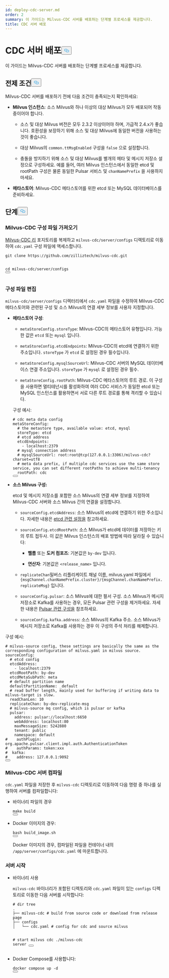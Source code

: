 ```yaml
---
id: deploy-cdc-server.md
order: 2
summary: 이 가이드는 Milvus-CDC 서버를 배포하는 단계별 프로세스를 제공합니다.
title: CDC 서버 배포
---
```

<h1 id="Deploy-CDC-Server" class="common-anchor-header">CDC 서버 배포<button data-href="#Deploy-CDC-Server" class="anchor-icon" translate="no">
      <svg translate="no"
        aria-hidden="true"
        focusable="false"
        height="20"
        version="1.1"
        viewBox="0 0 16 16"
        width="16"
      >
        <path
          fill="#0092E4"
          fill-rule="evenodd"
          d="M4 9h1v1H4c-1.5 0-3-1.69-3-3.5S2.55 3 4 3h4c1.45 0 3 1.69 3 3.5 0 1.41-.91 2.72-2 3.25V8.59c.58-.45 1-1.27 1-2.09C10 5.22 8.98 4 8 4H4c-.98 0-2 1.22-2 2.5S3 9 4 9zm9-3h-1v1h1c1 0 2 1.22 2 2.5S13.98 12 13 12H9c-.98 0-2-1.22-2-2.5 0-.83.42-1.64 1-2.09V6.25c-1.09.53-2 1.84-2 3.25C6 11.31 7.55 13 9 13h4c1.45 0 3-1.69 3-3.5S14.5 6 13 6z"
        ></path>
      </svg>
    </button></h1><p>이 가이드는 Milvus-CDC 서버를 배포하는 단계별 프로세스를 제공합니다.</p>
<h2 id="Prerequisites" class="common-anchor-header">전제 조건<button data-href="#Prerequisites" class="anchor-icon" translate="no">
      <svg translate="no"
        aria-hidden="true"
        focusable="false"
        height="20"
        version="1.1"
        viewBox="0 0 16 16"
        width="16"
      >
        <path
          fill="#0092E4"
          fill-rule="evenodd"
          d="M4 9h1v1H4c-1.5 0-3-1.69-3-3.5S2.55 3 4 3h4c1.45 0 3 1.69 3 3.5 0 1.41-.91 2.72-2 3.25V8.59c.58-.45 1-1.27 1-2.09C10 5.22 8.98 4 8 4H4c-.98 0-2 1.22-2 2.5S3 9 4 9zm9-3h-1v1h1c1 0 2 1.22 2 2.5S13.98 12 13 12H9c-.98 0-2-1.22-2-2.5 0-.83.42-1.64 1-2.09V6.25c-1.09.53-2 1.84-2 3.25C6 11.31 7.55 13 9 13h4c1.45 0 3-1.69 3-3.5S14.5 6 13 6z"
        ></path>
      </svg>
    </button></h2><p>Milvus-CDC 서버를 배포하기 전에 다음 조건이 충족되는지 확인하세요:</p>
<ul>
<li><p><strong>Milvus 인스턴스</strong>: 소스 Milvus와 하나 이상의 대상 Milvus가 모두 배포되어 작동 중이어야 합니다.</p>
<ul>
<li><p>소스 및 대상 Milvus 버전은 모두 2.3.2 이상이어야 하며, 가급적 2.4.x가 좋습니다. 호환성을 보장하기 위해 소스 및 대상 Milvus에 동일한 버전을 사용하는 것이 좋습니다.</p></li>
<li><p>대상 Milvus의 <code translate="no">common.ttMsgEnabled</code> 구성을 <code translate="no">false</code> 으로 설정합니다.</p></li>
<li><p>충돌을 방지하기 위해 소스 및 대상 Milvus를 별개의 메타 및 메시지 저장소 설정으로 구성하세요. 예를 들어, 여러 Milvus 인스턴스에서 동일한 etcd 및 rootPath 구성은 물론 동일한 Pulsar 서비스 및 <code translate="no">chanNamePrefix</code> 을 사용하지 마세요.</p></li>
</ul></li>
<li><p><strong>메타스토어</strong>: Milvus-CDC 메타스토어를 위한 etcd 또는 MySQL 데이터베이스를 준비하세요.</p></li>
</ul>
<h2 id="Steps" class="common-anchor-header">단계<button data-href="#Steps" class="anchor-icon" translate="no">
      <svg translate="no"
        aria-hidden="true"
        focusable="false"
        height="20"
        version="1.1"
        viewBox="0 0 16 16"
        width="16"
      >
        <path
          fill="#0092E4"
          fill-rule="evenodd"
          d="M4 9h1v1H4c-1.5 0-3-1.69-3-3.5S2.55 3 4 3h4c1.45 0 3 1.69 3 3.5 0 1.41-.91 2.72-2 3.25V8.59c.58-.45 1-1.27 1-2.09C10 5.22 8.98 4 8 4H4c-.98 0-2 1.22-2 2.5S3 9 4 9zm9-3h-1v1h1c1 0 2 1.22 2 2.5S13.98 12 13 12H9c-.98 0-2-1.22-2-2.5 0-.83.42-1.64 1-2.09V6.25c-1.09.53-2 1.84-2 3.25C6 11.31 7.55 13 9 13h4c1.45 0 3-1.69 3-3.5S14.5 6 13 6z"
        ></path>
      </svg>
    </button></h2><h3 id="Obtain-the-Milvus-CDC-config-file" class="common-anchor-header">Milvus-CDC 구성 파일 가져오기</h3><p><a href="https://github.com/zilliztech/milvus-cdc">Milvus-CDC 리</a> 포지토리를 복제하고 <code translate="no">milvus-cdc/server/configs</code> 디렉토리로 이동하여 <code translate="no">cdc.yaml</code> 구성 파일에 액세스합니다.</p>
<pre><code translate="no" class="language-bash">git <span class="hljs-built_in">clone</span> https://github.com/zilliztech/milvus-cdc.git

<span class="hljs-built_in">cd</span> milvus-cdc/server/configs
<button class="copy-code-btn"></button></code></pre>
<h3 id="Edit-the-config-file" class="common-anchor-header">구성 파일 편집</h3><p><code translate="no">milvus-cdc/server/configs</code> 디렉터리에서 <code translate="no">cdc.yaml</code> 파일을 수정하여 Milvus-CDC 메타스토어와 관련된 구성 및 소스 Milvus의 연결 세부 정보를 사용자 지정합니다.</p>
<ul>
<li><p><strong>메타스토어 구성</strong>:</p>
<ul>
<li><p><code translate="no">metaStoreConfig.storeType</code>: Milvus-CDC의 메타스토어 유형입니다. 가능한 값은 <code translate="no">etcd</code> 또는 <code translate="no">mysql</code> 입니다.</p></li>
<li><p><code translate="no">metaStoreConfig.etcdEndpoints</code>: Milvus-CDC의 etcd에 연결하기 위한 주소입니다. <code translate="no">storeType</code> 가 <code translate="no">etcd</code> 로 설정된 경우 필수입니다.</p></li>
<li><p><code translate="no">metaStoreConfig.mysqlSourceUrl</code>: Milvus-CDC 서버의 MySQL 데이터베이스 연결 주소입니다. <code translate="no">storeType</code> 가 <code translate="no">mysql</code> 로 설정된 경우 필수.</p></li>
<li><p><code translate="no">metaStoreConfig.rootPath</code>: Milvus-CDC 메타스토어의 루트 경로. 이 구성을 사용하면 멀티테넌시를 활성화하여 여러 CDC 서비스가 동일한 etcd 또는 MySQL 인스턴스를 활용하면서 서로 다른 루트 경로를 통해 격리할 수 있습니다.</p></li>
</ul>
<p>구성 예시:</p>
<pre><code translate="no" class="language-yaml"><span class="hljs-comment"># cdc meta data config</span>
<span class="hljs-attr">metaStoreConfig:</span>
  <span class="hljs-comment"># the metastore type, available value: etcd, mysql</span>
  <span class="hljs-attr">storeType:</span> <span class="hljs-string">etcd</span>
  <span class="hljs-comment"># etcd address</span>
  <span class="hljs-attr">etcdEndpoints:</span>
    <span class="hljs-bullet">-</span> <span class="hljs-string">localhost:2379</span>
  <span class="hljs-comment"># mysql connection address</span>
  <span class="hljs-comment"># mysqlSourceUrl: root:root@tcp(127.0.0.1:3306)/milvus-cdc?charset=utf8</span>
  <span class="hljs-comment"># meta data prefix, if multiple cdc services use the same store service, you can set different rootPaths to achieve multi-tenancy</span>
  <span class="hljs-attr">rootPath:</span> <span class="hljs-string">cdc</span>
<button class="copy-code-btn"></button></code></pre></li>
<li><p><strong>소스 Milvus 구성:</strong></p>
<p>etcd 및 메시지 저장소를 포함한 소스 Milvus의 연결 세부 정보를 지정하여 Milvus-CDC 서버와 소스 Milvus 간의 연결을 설정합니다.</p>
<ul>
<li><p><code translate="no">sourceConfig.etcdAddress</code>: 소스 Milvus의 etcd에 연결하기 위한 주소입니다. 자세한 내용은 <a href="https://milvus.io/docs/configure_etcd.md#etcd-related-Configurations">etcd 관련 설정을</a> 참고하세요.</p></li>
<li><p><code translate="no">sourceConfig.etcdRootPath</code>: 소스 Milvus가 etcd에 데이터를 저장하는 키의 루트 접두사. 이 값은 Milvus 인스턴스의 배포 방법에 따라 달라질 수 있습니다:</p>
<ul>
<li><p><strong>헬름</strong> 또는 <strong>도커 컴포즈</strong>: 기본값은 <code translate="no">by-dev</code> 입니다.</p></li>
<li><p><strong>연산자</strong>: 기본값은 <code translate="no">&lt;release_name&gt;</code> 입니다.</p></li>
</ul></li>
<li><p><code translate="no">replicateChan</code>밀버스 리플리케이트 채널 이름, milvus.yaml 파일에서 <code translate="no">{msgChannel.chanNamePrefix.cluster}/{msgChannel.chanNamePrefix.replicateMsg}</code> 입니다.</p></li>
<li><p><code translate="no">sourceConfig.pulsar</code>: 소스 Milvus에 대한 펄서 구성. 소스 Milvus가 메시지 저장소로 Kafka를 사용하는 경우, 모든 Pulsar 관련 구성을 제거하세요. 자세한 내용은 <a href="https://milvus.io/docs/configure_pulsar.md">Pulsar 관련 구성을</a> 참조하세요.</p></li>
<li><p><code translate="no">sourceConfig.kafka.address</code>: 소스 Milvus의 Kafka 주소. 소스 Milvus가 메시지 저장소로 Kafka를 사용하는 경우 이 구성의 주석 처리를 해제합니다.</p></li>
</ul></li>
</ul>
<p>구성 예시:</p>
<pre><code translate="no" class="language-yaml"><span class="hljs-comment"># milvus-source config, these settings are basically the same as the corresponding configuration of milvus.yaml in milvus source.</span>
<span class="hljs-attr">sourceConfig:</span>
  <span class="hljs-comment"># etcd config</span>
  <span class="hljs-attr">etcdAddress:</span>
    <span class="hljs-bullet">-</span> <span class="hljs-string">localhost:2379</span>
  <span class="hljs-attr">etcdRootPath:</span> <span class="hljs-string">by-dev</span>
  <span class="hljs-attr">etcdMetaSubPath:</span> <span class="hljs-string">meta</span>
  <span class="hljs-comment"># default partition name</span>
  <span class="hljs-attr">defaultPartitionName:</span> <span class="hljs-string">_default</span>
  <span class="hljs-comment"># read buffer length, mainly used for buffering if writing data to milvus-target is slow.</span>
  <span class="hljs-attr">readChanLen:</span> <span class="hljs-number">10</span>
  <span class="hljs-attr">replicateChan:</span> <span class="hljs-string">by-dev-replicate-msg</span>
  <span class="hljs-comment"># milvus-source mq config, which is pulsar or kafka</span>
  <span class="hljs-attr">pulsar:</span>
    <span class="hljs-attr">address:</span> <span class="hljs-string">pulsar://localhost:6650</span>
    <span class="hljs-attr">webAddress:</span> <span class="hljs-string">localhost:80</span>
    <span class="hljs-attr">maxMessageSize:</span> <span class="hljs-number">5242880</span>
    <span class="hljs-attr">tenant:</span> <span class="hljs-string">public</span>
    <span class="hljs-attr">namespace:</span> <span class="hljs-string">default</span>
<span class="hljs-comment">#    authPlugin: org.apache.pulsar.client.impl.auth.AuthenticationToken</span>
<span class="hljs-comment">#    authParams: token:xxx</span>
<span class="hljs-comment">#  kafka:</span>
<span class="hljs-comment">#    address: 127.0.0.1:9092</span>
<button class="copy-code-btn"></button></code></pre>
<h3 id="Compile-the-Milvus-CDC-server" class="common-anchor-header">Milvus-CDC 서버 컴파일</h3><p><code translate="no">cdc.yaml</code> 파일을 저장한 후 <code translate="no">milvus-cdc</code> 디렉토리로 이동하여 다음 명령 중 하나를 실행하여 서버를 컴파일합니다:</p>
<ul>
<li><p>바이너리 파일의 경우</p>
<pre><code translate="no" class="language-bash">make build
<button class="copy-code-btn"></button></code></pre></li>
<li><p>Docker 이미지의 경우:</p>
<pre><code translate="no" class="language-bash">bash build_image.sh
<button class="copy-code-btn"></button></code></pre>
<p>Docker 이미지의 경우, 컴파일된 파일을 컨테이너 내의 <code translate="no">/app/server/configs/cdc.yaml</code> 에 마운트합니다.</p></li>
</ul>
<h3 id="Start-the-server" class="common-anchor-header">서버 시작</h3><ul>
<li><p>바이너리 사용</p>
<p><code translate="no">milvus-cdc</code> 바이너리가 포함된 디렉토리와 <code translate="no">cdc.yaml</code> 파일이 있는 <code translate="no">configs</code> 디렉토리로 이동한 다음 서버를 시작합니다:</p>
<pre><code translate="no" class="language-bash"><span class="hljs-comment"># dir tree</span>
.
├── milvus-cdc <span class="hljs-comment"># build from source code or download from release page</span>
├── configs
│   └── cdc.yaml <span class="hljs-comment"># config for cdc and source milvus</span>

<span class="hljs-comment"># start milvus cdc</span>
./milvus-cdc server
<button class="copy-code-btn"></button></code></pre></li>
<li><p>Docker Compose를 사용합니다:</p>
<pre><code translate="no" class="language-bash">docker compose up -d
<button class="copy-code-btn"></button></code></pre></li>
</ul>
